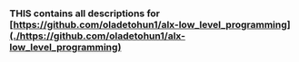 ### THIS contains all descriptions for [https://github.com/oladetohun1/alx-low_level_programming](./https://github.com/oladetohun1/alx-low_level_programming)
